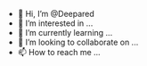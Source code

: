 - 👋 Hi, I’m @Deepared
- 👀 I’m interested in ...
- 🌱 I’m currently learning ...
- 💞️ I’m looking to collaborate on ...
- 📫 How to reach me ...

<!---
Deepared/Deepared is a ✨ special ✨ repository because its `README.md` (this file) appears on your GitHub profile.
You can click the Preview link to take a look at your changes.
--->
